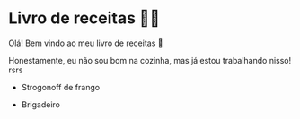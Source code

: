 # Livro de receitas :man_cook:

Olá! Bem vindo ao meu livro de receitas :wave:

Honestamente, eu não sou bom na cozinha, mas já estou trabalhando nisso! rsrs

- Strogonoff de frango

- Brigadeiro

  